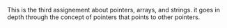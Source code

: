 This is the third assignement about pointers, arrays, and strings. it goes in depth through the concept of pointers that points to other pointers.